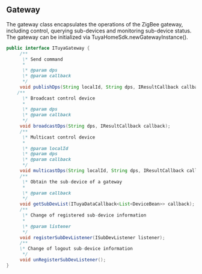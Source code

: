 ## Gateway

The gateway class encapsulates the operations of the ZigBee gateway, including control, querying sub-devices and monitoring sub-device status. The gateway can be initialized via TuyaHomeSdk.newGatewayInstance().

```java
public interface ITuyaGateway {
     /**
      \* Send command
      *
      \* @param dps
      \* @param callback
      */
     void publishDps(String localId, String dps, IResultCallback callback);
    /**
      \* Broadcast control device
      *
      \* @param dps
      \* @param callback
      */
     void broadcastDps(String dps, IResultCallback callback);
     /**
      \* Multicast control device
      *
      \* @param localId
      \* @param dps
      \* @param callback
      */
     void multicastDps(String localId, String dps, IResultCallback callback);
     /**
      \* Obtain the sub-device of a gateway
      *
      \* @param callback
      */
     void getSubDevList(ITuyaDataCallback<List<DeviceBean>> callback);
     /**
      \* Change of registered sub-device information 
      *
      \* @param listener
      */
     void registerSubDevListener(ISubDevListener listener);
     /**
     \* Change of logout sub-device information
      */
     void unRegisterSubDevListener();
}
```
